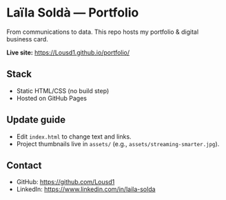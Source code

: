 # Laïla Soldà — Portfolio

From communications to data. This repo hosts my portfolio & digital business card.

**Live site:** https://Lousd1.github.io/portfolio/  <!-- or your custom domain -->

## Stack
- Static HTML/CSS (no build step)
- Hosted on GitHub Pages

## Update guide
- Edit `index.html` to change text and links.
- Project thumbnails live in `assets/` (e.g., `assets/streaming-smarter.jpg`).

## Contact
- GitHub: https://github.com/Lousd1
- LinkedIn: https://www.linkedin.com/in/laila-solda
